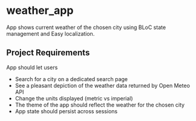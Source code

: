 # weather_app

App shows current weather of the chosen city using BLoC state management and Easy localization.

## Project Requirements
App should let users
 - Search for a city on a dedicated search page 
 - See a pleasant depiction of the weather data returned by Open Meteo API 
 - Change the units displayed (metric vs imperial)
 - The theme of the app should reflect the weather for the chosen city 
 - App state should persist across sessions